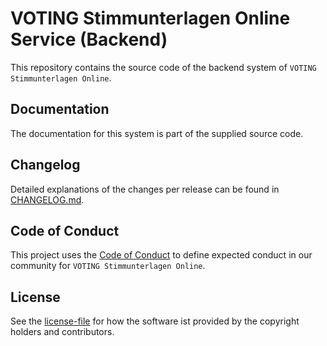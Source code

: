 # VOTING Stimmunterlagen Online Service (Backend)

This repository contains the source code of the backend system of `VOTING Stimmunterlagen Online`.

## Documentation

The documentation for this system is part of the supplied source code.

## Changelog

Detailed explanations of the changes per release can be found in [CHANGELOG.md](./CHANGELOG.md).

## Code of Conduct

This project uses the [Code of Conduct](./CODE_OF_CONDUCT.md) to define expected conduct in our community for `VOTING Stimmunterlagen Online`.

## License

See the [license-file](./LICENSE) for how the software ist provided by the copyright holders and contributors.
